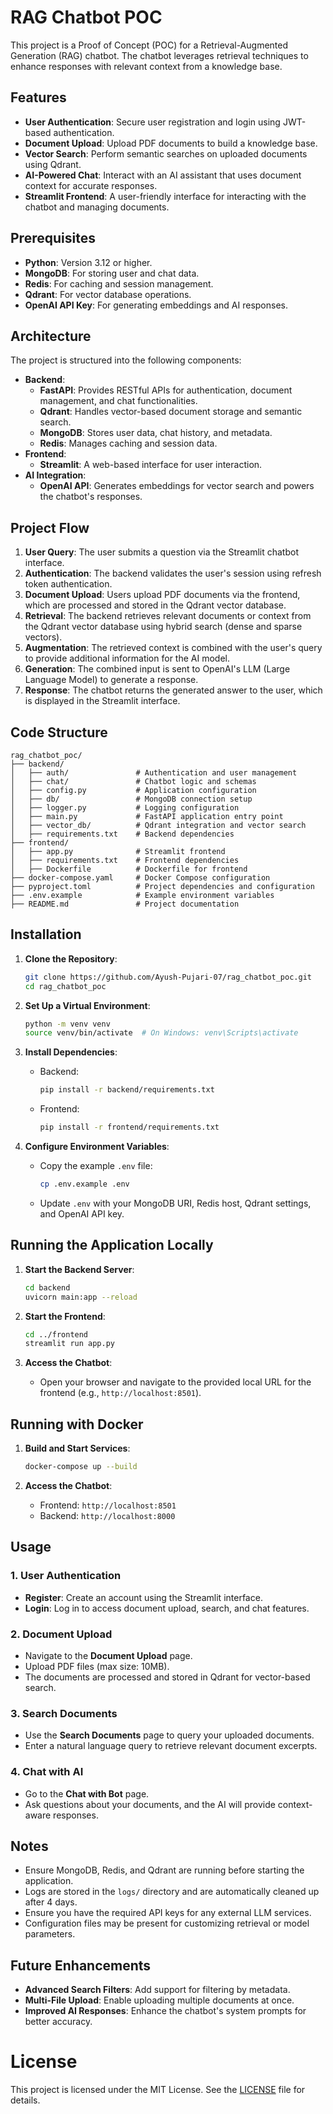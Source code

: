 # RAG Chatbot POC

This project is a Proof of Concept (POC) for a Retrieval-Augmented Generation (RAG) chatbot. The chatbot leverages retrieval techniques to enhance responses with relevant context from a knowledge base.

## Features

- **User Authentication**: Secure user registration and login using JWT-based authentication.
- **Document Upload**: Upload PDF documents to build a knowledge base.
- **Vector Search**: Perform semantic searches on uploaded documents using Qdrant.
- **AI-Powered Chat**: Interact with an AI assistant that uses document context for accurate responses.
- **Streamlit Frontend**: A user-friendly interface for interacting with the chatbot and managing documents.

## Prerequisites

- **Python**: Version 3.12 or higher.
- **MongoDB**: For storing user and chat data.
- **Redis**: For caching and session management.
- **Qdrant**: For vector database operations.
- **OpenAI API Key**: For generating embeddings and AI responses.

## Architecture

The project is structured into the following components:

- **Backend**:
  - **FastAPI**: Provides RESTful APIs for authentication, document management, and chat functionalities.
  - **Qdrant**: Handles vector-based document storage and semantic search.
  - **MongoDB**: Stores user data, chat history, and metadata.
  - **Redis**: Manages caching and session data.
- **Frontend**:
  - **Streamlit**: A web-based interface for user interaction.
- **AI Integration**:
  - **OpenAI API**: Generates embeddings for vector search and powers the chatbot's responses.

## Project Flow

1. **User Query**: The user submits a question via the Streamlit chatbot interface.
2. **Authentication**: The backend validates the user's session using refresh token authentication.
3. **Document Upload**: Users upload PDF documents via the frontend, which are processed and stored in the Qdrant vector database.
4. **Retrieval**: The backend retrieves relevant documents or context from the Qdrant vector database using hybrid search (dense and sparse vectors).
5. **Augmentation**: The retrieved context is combined with the user's query to provide additional information for the AI model.
6. **Generation**: The combined input is sent to OpenAI's LLM (Large Language Model) to generate a response.
7. **Response**: The chatbot returns the generated answer to the user, which is displayed in the Streamlit interface.

## Code Structure

```
rag_chatbot_poc/
├── backend/
│   ├── auth/               # Authentication and user management
│   ├── chat/               # Chatbot logic and schemas
│   ├── config.py           # Application configuration
│   ├── db/                 # MongoDB connection setup
│   ├── logger.py           # Logging configuration
│   ├── main.py             # FastAPI application entry point
│   ├── vector_db/          # Qdrant integration and vector search
│   ├── requirements.txt    # Backend dependencies
├── frontend/
│   ├── app.py              # Streamlit frontend
│   ├── requirements.txt    # Frontend dependencies
│   ├── Dockerfile          # Dockerfile for frontend
├── docker-compose.yaml     # Docker Compose configuration
├── pyproject.toml          # Project dependencies and configuration
├── .env.example            # Example environment variables
├── README.md               # Project documentation
```

## Installation

1. **Clone the Repository**:
   ```bash
   git clone https://github.com/Ayush-Pujari-07/rag_chatbot_poc.git
   cd rag_chatbot_poc
   ```

2. **Set Up a Virtual Environment**:
   ```bash
   python -m venv venv
   source venv/bin/activate  # On Windows: venv\Scripts\activate
   ```

3. **Install Dependencies**:
   - Backend:
     ```bash
     pip install -r backend/requirements.txt
     ```
   - Frontend:
     ```bash
     pip install -r frontend/requirements.txt
     ```

4. **Configure Environment Variables**:
   - Copy the example `.env` file:
     ```bash
     cp .env.example .env
     ```
   - Update `.env` with your MongoDB URI, Redis host, Qdrant settings, and OpenAI API key.

## Running the Application Locally

1. **Start the Backend Server**:
   ```bash
   cd backend
   uvicorn main:app --reload
   ```

2. **Start the Frontend**:
   ```bash
   cd ../frontend
   streamlit run app.py
   ```

3. **Access the Chatbot**:
   - Open your browser and navigate to the provided local URL for the frontend (e.g., `http://localhost:8501`).

## Running with Docker

1. **Build and Start Services**:
   ```bash
   docker-compose up --build
   ```

2. **Access the Chatbot**:
   - Frontend: `http://localhost:8501`
   - Backend: `http://localhost:8000`

## Usage

### 1. User Authentication
- **Register**: Create an account using the Streamlit interface.
- **Login**: Log in to access document upload, search, and chat features.

### 2. Document Upload
- Navigate to the **Document Upload** page.
- Upload PDF files (max size: 10MB).
- The documents are processed and stored in Qdrant for vector-based search.

### 3. Search Documents
- Use the **Search Documents** page to query your uploaded documents.
- Enter a natural language query to retrieve relevant document excerpts.

### 4. Chat with AI
- Go to the **Chat with Bot** page.
- Ask questions about your documents, and the AI will provide context-aware responses.

## Notes

- Ensure MongoDB, Redis, and Qdrant are running before starting the application.
- Logs are stored in the `logs/` directory and are automatically cleaned up after 4 days.
- Ensure you have the required API keys for any external LLM services.
- Configuration files may be present for customizing retrieval or model parameters.

## Future Enhancements

- **Advanced Search Filters**: Add support for filtering by metadata.
- **Multi-File Upload**: Enable uploading multiple documents at once.
- **Improved AI Responses**: Enhance the chatbot's system prompts for better accuracy.

# License
This project is licensed under the MIT License. See the [LICENSE](LICENSE) file for details.